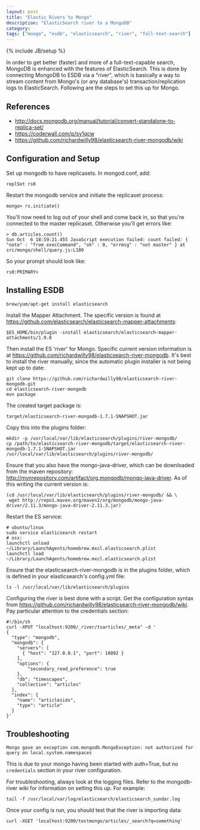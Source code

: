 ```yaml
---
layout: post
title: "Elastic Rivers to Mongo"
description: "ElasticSearch river to a MongoDB"
category: 
tags: ["mongo", "esdb", "elasticsearch", "river", "full-text-search"]
---
```

{% include JB/setup %}

In order to get better (faster) and more of a full-text-capable search,
MongoDB is enhanced with the features of ElasticSearch. This is done by
connecting MongoDB to ESDB via a "river", which is basically a way to 
stream content from Mongo's (or any database's) transaction/replication
logs to ElasticSearch. Following are the steps to set this up for Mongo.

## References

* http://docs.mongodb.org/manual/tutorial/convert-standalone-to-replica-set/
* https://coderwall.com/p/sy1qcw
* https://github.com/richardwilly98/elasticsearch-river-mongodb/wiki


## Configuration and Setup

Set up mongodb to have replicasets. In mongod.conf, add:

    replSet rs0

Restart the mongodb service and initiate the replicaset process:

    mongo> rs.initiate()

You'll now need to log out of your shell and come back in, so that
you're connected to the master replicaset. Otherwise you'll get 
errors like:

    > db.articles.count()
    Sun Oct  6 18:59:21.455 JavaScript execution failed: count failed: { "note" : "from execCommand", "ok" : 0, "errmsg" : "not master" } at src/mongo/shell/query.js:L180

So your prompt should look like:
    
    rs0:PRIMARY>

## Installing ESDB

    brew/yum/apt-get install elasticsearch

Install the Mapper Attachment. The specific version is found at
https://github.com/elasticsearch/elasticsearch-mapper-attachments:

    $ES_HOME/bin/plugin -install elasticsearch/elasticsearch-mapper-attachments/1.9.0

Then install the ES 'river' for Mongo. Specific current version information is
at https://github.com/richardwilly98/elasticsearch-river-mongodb.
It's best to install the river manually, since the automatic plugin installer is
not being kept up to date:
    
    git clone https://github.com/richardwilly98/elasticsearch-river-mongodb.git
    cd elasticsearch-river-mongodb
    mvn package

The created target package is:

    target/elasticsearch-river-mongodb-1.7.1-SNAPSHOT.jar

Copy this into the plugins folder:

    mkdir -p /usr/local/var/lib/elasticsearch/plugins/river-mongodb/
    cp /path/to/elasticsearch-river-mongodb/target/elasticsearch-river-mongodb-1.7.1-SNAPSHOT.jar /usr/local/var/lib/elasticsearch/plugins/river-mongodb/

Ensure that you also have the mongo-java-driver, which can be downloaded from
the maven repository: http://mvnrepository.com/artifact/org.mongodb/mongo-java-driver.
As of this writing the current version is:

    (cd /usr/local/var/lib/elasticsearch/plugins/river-mongodb/ && \
     wget http://repo1.maven.org/maven2/org/mongodb/mongo-java-driver/2.11.3/mongo-java-driver-2.11.3.jar)
    
Restart the ES service:
    
    # ubuntu/linux
    sudo service elasticsearch restart
    # osx:
    launchctl unload ~/Library/LaunchAgents/homebrew.mxcl.elasticsearch.plist
    launchctl load ~/Library/LaunchAgents/homebrew.mxcl.elasticsearch.plist

Ensure that the elasticsearch-river-mongodb is in the plugins folder, 
which is defined in your elasticsearch's config.yml file:

    ls -l /usr/local/var/lib/elasticsearch/plugins

Configuring the river is best done with a script. Get the configuration syntax
from https://github.com/richardwilly98/elasticsearch-river-mongodb/wiki.
Pay particular attention to the credentials section:

    #!/bin/sh
    curl -XPUT "localhost:9200/_river/tsarticles/_meta" -d '
    {
      "type": "mongodb",
      "mongodb": {
        "servers": [
          { "host": "127.0.0.1", "port": 10092 }
        ],
        "options": { 
            "secondary_read_preference": true 
        },
        "db": "timescapes",
        "collection": "articles"
      },
      "index": {
        "name": "articlesidx",
        "type": "article"
      }
    }'

## Troubleshooting

    Mongo gave an exception com.mongodb.MongoException: not authorized for query on local.system.namespaces

This is due to your mongo having been started with auth=True, but 
no `credentials` section in your river configuration.

For troubleshooting, always look at the logging files. Refer to the mongodb-river
wiki for information on setting this up. For example:

    tail -f /usr/local/var/log/elasticsearch/elasticsearch_sundar.log

Once your config is run, you should test that the river is importing data:

    curl -XGET 'localhost:9200/testmongo/articles/_search?q=something'




